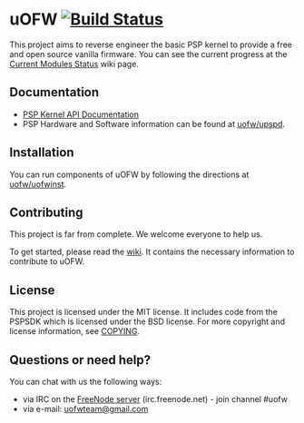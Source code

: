 uOFW [![Build Status](https://travis-ci.org/uofw/uofw.svg?branch=master)](https://travis-ci.org/uofw/uofw)
====

This project aims to reverse engineer the basic PSP kernel to provide a free and open source vanilla firmware. You can see the current progress at the [Current Modules Status](//github.com/uofw/uofw/wiki/Current-Modules-Status) wiki page.

## Documentation

* [PSP Kernel API Documentation](http://uofw.github.io/uofw/)
* PSP Hardware and Software information can be found at [uofw/upspd](https://github.com/uofw/upspd).
 
## Installation

You can run components of uOFW by following the directions at [uofw/uofwinst](https://github.com/uofw/uofwinst).

## Contributing

This project is far from complete. We welcome everyone to help us.

To get started, please read the [wiki](//github.com/uofw/uofw/wiki). It contains the necessary information to contribute to uOFW.

## License

This project is licensed under the MIT license. It includes code from the PSPSDK which is licensed under the BSD license. For more copyright and license information, see [COPYING](COPYING).

## Questions or need help?

You can chat with us the following ways:
* via IRC on the [FreeNode server](http://webchat.freenode.net/) (irc.freenode.net) - join channel #uofw
* via e-mail: uofwteam@gmail.com
